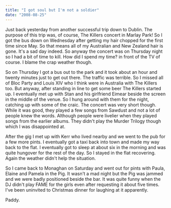```yaml
---
title: "I got soul but I'm not a soldier"
date: "2008-08-25"
---
```

Just back yesterday from another successful trip down to Dublin. The purpose of this trip was, of course, The Killers concert in Marlay Park! So I got the bus down on Wednesday after getting my hair chopped for the first time since May. So that means all of my Australian and New Zealand hair is gone. It's a sad day indeed. So anyway the concert was on Thursday night so I had a bit of time to kill. How did I spend my time? in front of the TV of course. I blame the crap weather though.

So on Thursday I got a bus out to the park and it took about an hour and twenty minutes just to get out there. The traffic was terrible. So I missed all of Bloc Party and Louis XIV who I think were in Australia with The Killers too. But anyway, after standing in line to get some beer The Killers started up. I eventually met up with Stan and his girlfriend Eimear beside the screen in the middle of the venue. So I hung around with them for the night, catching up with some of the craic. The concert was very short though. While it was good, they played a few songs from Sawdust and not a lot of people knew the words. Although people were livelier when they played songs from the earlier albums. They didn't play the Murder Trilogy though which I was disappointed at.

After the gig I met up with Kerr who lived nearby and we went to the pub for a few more pints. I eventually got a taxi back into town and made my way back to the flat. I eventually got to sleep at about six in the morning and was quite hungover for the rest of the day. So I stayed in the flat recovering. Again the weather didn't help the situation.

So I came back to Monaghan on Saturday and went out for pints with Paula, Elaine and Pamela in the Pig. It wasn't a mad night but the Pig was jammed and we were badly positioned beside the bar. It was quite funny when the DJ didn't play FAME for the girls even after requesting it about five times. I've been uninvited to Christmas dinner for laughing at it apparently.

Paddy.